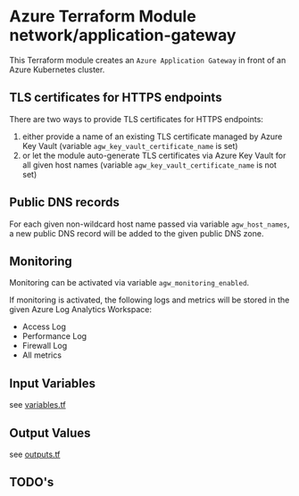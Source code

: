 # Azure Terraform Module network/application-gateway

This Terraform module creates an `Azure Application Gateway` in front of an Azure Kubernetes cluster.

## TLS certificates for HTTPS endpoints

There are two ways to provide TLS certificates for HTTPS endpoints:
1. either provide a name of an existing TLS certificate managed by Azure Key Vault (variable `agw_key_vault_certificate_name` is set)
2. or let the module auto-generate TLS certificates via Azure Key Vault for all given host names (variable `agw_key_vault_certificate_name` is not set)

## Public DNS records

For each given non-wildcard host name passed via variable `agw_host_names`, 
a new public DNS record will be added to the given public DNS zone.

## Monitoring

Monitoring can be activated via variable `agw_monitoring_enabled`.

If monitoring is activated, the following logs and metrics will be stored in the given Azure Log Analytics Workspace:

* Access Log
* Performance Log
* Firewall Log
* All metrics

## Input Variables

see [variables.tf](variables.tf)

## Output Values

see [outputs.tf](outputs.tf)

## TODO's
